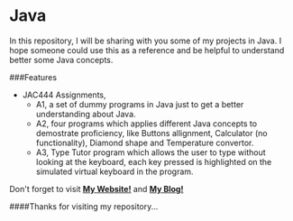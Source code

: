 Java 
====

In this repository, I will be sharing with you some of my projects in Java. I hope someone could use this as a reference and be helpful to understand better some Java concepts.

###Features
*	JAC444 Assignments,
	*	A1, a set of dummy programs in Java just to get a better understanding about Java.
	*	A2, four programs which applies different Java concepts to demostrate proficiency, like Buttons allignment, Calculator (no functionality), Diamond shape and Temperature convertor.
	*	A3, Type Tutor program which allows the user to type without looking at the keyboard, each key pressed is highlighted on the simulated virtual keyboard in the program.

Don't forget to visit **[My Website!](http://jorgedeveloper.com)** and **[My Blog!](http://jorgedeveloper.com/blog/)**

####Thanks for visiting my repository...